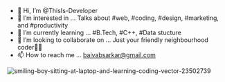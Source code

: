 - 👋 Hi, I’m @ThisIs-Developer
- 👀 I’m interested in ... Talks about #web, #coding, #design, #marketing, and #productivity
- 🌱 I’m currently learning ... #B.Tech, #C++, #Data stucture
- 💞️ I’m looking to collaborate on ... Just your friendly neighbourhood coder👨‍💻
- 📫 How to reach me ... baivabsarkar@gmail.com

<!---
ThisIs-Developer/ThisIs-Developer is a ✨ special ✨ repository because its `README.md` (this file) appears on your GitHub profile.
You can click the Preview link to take a look at your changes.
--->

![smiling-boy-sitting-at-laptop-and-learning-coding-vector-23502739](https://user-images.githubusercontent.com/109382325/205457579-fc139437-cdeb-4f57-b759-79b39d092d9e.jpg)
